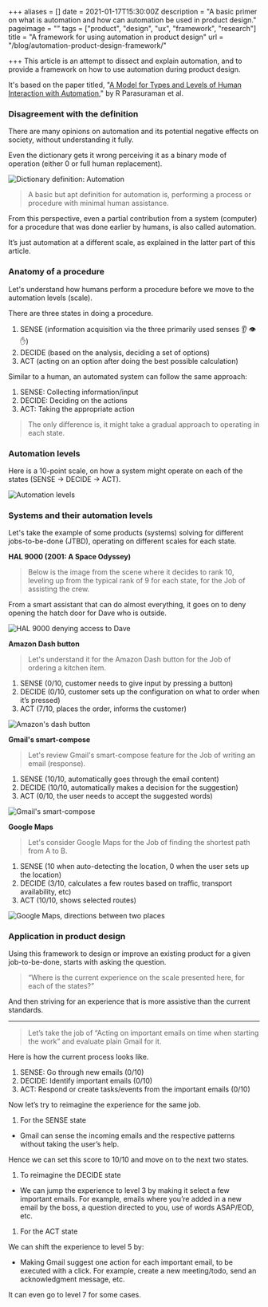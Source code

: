 +++
aliases = []
date = 2021-01-17T15:30:00Z
description = "A basic primer on what is automation and how can automation be used in product design."
pageimage = ""
tags = ["product", "design", "ux", "framework", "research"]
title = "A framework for using automation in product design"
url = "/blog/automation-product-design-framework/"

+++
This article is an attempt to dissect and explain automation, and to provide a framework on how to use automation during product design.

It's based on the paper titled, "[A Model for Types and Levels of Human Interaction with Automation](https://ieeexplore.ieee.org/document/844354 "A model for types and levels of human interaction with automation")," by R Parasuraman et al.

### Disagreement with the definition

There are many opinions on automation and its potential negative effects on society, without understanding it fully.

Even the dictionary gets it wrong perceiving it as a binary mode of operation (either 0 or full human replacement).

![Dictionary definition: Automation](/images/automation-product-design-framework-automation-definition.png "Dictionary definition: Automation")

> A basic but apt definition for automation is, performing a process or procedure with minimal human assistance.

From this perspective, even a partial contribution from a system (computer) for a procedure that was done earlier by humans, is also called automation.

It’s just automation at a different scale, as explained in the latter part of this article.

### **Anatomy of a procedure**

Let's understand how humans perform a procedure before we move to the automation levels (scale).

There are three states in doing a procedure.

1. SENSE (information acquisition via the three primarily used senses 👂 👁️  ✋)
2. DECIDE (based on the analysis, deciding a set of options)
3. ACT (acting on an option after doing the best possible calculation)

Similar to a human, an automated system can follow the same approach:

1. SENSE: Collecting information/input
2. DECIDE: Deciding on the actions
3. ACT: Taking the appropriate action

> The only difference is, it might take a gradual approach to operating in each state.

### **Automation levels**

Here is a 10-point scale, on how a system might operate on each of the states (SENSE -> DECIDE -> ACT).

![Automation levels](/images/automation-product-design-framework-automation-levels.png "Automation levels")

### **Systems and their automation levels**

Let's take the example of some products (systems) solving for different jobs-to-be-done (JTBD), operating on different scales for each state.

**HAL 9000 (2001: A Space Odyssey)**

> Below is the image from the scene where it decides to rank 10, leveling up from the typical rank of 9 for each state, for the Job of assisting the crew.

From a smart assistant that can do almost everything, it goes on to deny opening the hatch door for Dave who is outside.

![HAL 9000 denying access to Dave](/images/automation-product-design-framework-hal-9000.png "HAL 9000 denying access to Dave")

**Amazon Dash button**

> Let's understand it for the Amazon Dash button for the Job of ordering a kitchen item.

1. SENSE (0/10, customer needs to give input by pressing a button)
2. DECIDE (0/10, customer sets up the configuration on what to order when it’s pressed)
3. ACT (7/10, places the order, informs the customer)

![Amazon's dash button](/images/automation-product-design-framework-amazon-dash.jpg "Amazon's dash button")

**Gmail's smart-compose**

> Let's review Gmail's smart-compose feature for the Job of writing an email (response).

1. SENSE (10/10, automatically goes through the email content)
2. DECIDE (10/10, automatically makes a decision for the suggestion)
3. ACT (0/10, the user needs to accept the suggested words)

![Gmail's smart-compose](/images/automation-product-design-framework-smart-compose.gif "Gmail's smart-compose")

**Google Maps**

> Let's consider Google Maps for the Job of finding the shortest path from A to B.

1. SENSE (10 when auto-detecting the location, 0 when the user sets up the location)
2. DECIDE (3/10, calculates a few routes based on traffic, transport availability, etc)
3. ACT (10/10, shows selected routes)

![Google Maps, directions between two places](/images/automation-product-design-framework-google-maps.png "Google Maps, directions between two places")

### **Application in product design**

Using this framework to design or improve an existing product for a given job-to-be-done, starts with asking the question.

> “Where is the current experience on the scale presented here, for each of the states?”

And then striving for an experience that is more assistive than the current standards.

***

> Let’s take the job of “Acting on important emails on time when starting the work” and evaluate plain Gmail for it.

Here is how the current process looks like.

1. SENSE: Go through new emails (0/10)
2. DECIDE: Identify important emails (0/10)
3. ACT: Respond or create tasks/events from the important emails (0/10)

Now let’s try to reimagine the experience for the same job.

1. For the SENSE state

* Gmail can sense the incoming emails and the respective patterns without taking the user’s help.

Hence we can set this score to 10/10 and move on to the next two states.

1. To reimagine the DECIDE state

* We can jump the experience to level 3 by making it select a few important emails. For example, emails where you’re added in a new email by the boss, a question directed to you, use of words ASAP/EOD, etc.

1. For the ACT state

We can shift the experience to level 5 by:

* Making Gmail suggest one action for each important email, to be executed with a click. For example, create a new meeting/todo, send an acknowledgment message, etc.

It can even go to level 7 for some cases.